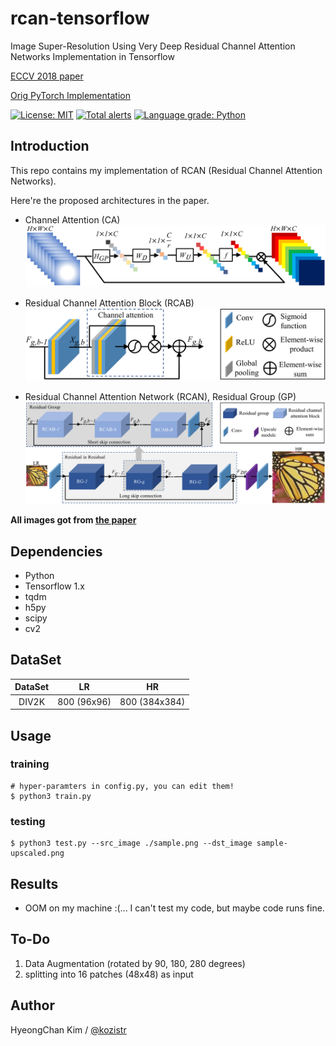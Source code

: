 # rcan-tensorflow
Image Super-Resolution Using Very Deep Residual Channel Attention Networks Implementation in Tensorflow

[ECCV 2018 paper](https://arxiv.org/pdf/1807.02758.pdf)

[Orig PyTorch Implementation](https://github.com/yulunzhang/RCAN)

[![License: MIT](https://img.shields.io/badge/License-MIT-yellow.svg)](https://opensource.org/licenses/MIT)
[![Total alerts](https://img.shields.io/lgtm/alerts/g/kozistr/rcan-tensorflow.svg?logo=lgtm&logoWidth=18)](https://lgtm.com/projects/g/kozistr/rcan-tensorflow/alerts/)
[![Language grade: Python](https://img.shields.io/lgtm/grade/python/g/kozistr/rcan-tensorflow.svg?logo=lgtm&logoWidth=18)](https://lgtm.com/projects/g/kozistr/rcan-tensorflow/context:python)

## Introduction
This repo contains my implementation of RCAN (Residual Channel Attention Networks).

Here're the proposed architectures in the paper.

- Channel Attention (CA)
![CA](./assets/channel_attention.png)

- Residual Channel Attention Block (RCAB)
![RCAB](./assets/residual_channel_attention_block.png)

- Residual Channel Attention Network (RCAN), Residual Group (GP)
![RG](./assets/residual_group.png)

**All images got from [the paper](https://arxiv.org/pdf/1807.02758.pdf)**

## Dependencies
* Python
* Tensorflow 1.x
* tqdm
* h5py
* scipy
* cv2

## DataSet

| DataSet |       LR      |       HR        |
|  :---:  |   :-------:   |   :-------:     |
|  DIV2K  |  800 (96x96)  |  800 (384x384)  |
 
## Usage
### training
    # hyper-paramters in config.py, you can edit them!
    $ python3 train.py
### testing
    $ python3 test.py --src_image ./sample.png --dst_image sample-upscaled.png

## Results
* OOM on my machine :(... I can't test my code, but maybe code runs fine.

## To-Do
1. Data Augmentation (rotated by 90, 180, 280 degrees)
2. splitting into 16 patches (48x48) as input

## Author
HyeongChan Kim / [@kozistr](http://kozistr.tech)
